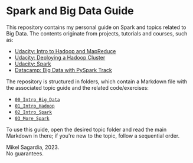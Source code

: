 # Spark and Big Data Guide

This repository contains my personal guide on Spark and topics related to Big Data. The contents originate from projects, tutorials and courses, such as:

- [Udacity: Intro to Hadoop and MapReduce](https://www.udacity.com/course/intro-to-hadoop-and-mapreduce--ud617)
- [Udacity: Deploying a Hadoop Cluster](https://www.udacity.com/course/deploying-a-hadoop-cluster--ud1000)
- [Udacity: Spark](https://www.udacity.com/course/learn-spark-at-udacity--ud2002)
- [Datacamp: Big Data with PySpark Track](https://app.datacamp.com/learn/skill-tracks/big-data-with-pyspark)

The repository is structured in folders, which contain a Markdown file with the associated topic guide and the related code/exercises:

- [`00_Intro_Big_Data`](./00_Intro_Big_Data)
- [`01_Intro_Hadoop`](./01_Intro_Hadoop)
- [`02_Intro_Spark`](./02_Intro_Spark)
- [`03_More_Spark`](./03_More_Spark)

To use this guide, open the desired topic folder and read the main Markdown in there; if you're new to the topic, follow a sequential order.

Mikel Sagardia, 2023.  
No guarantees.
